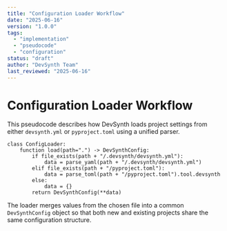 ```yaml
---
title: "Configuration Loader Workflow"
date: "2025-06-16"
version: "1.0.0"
tags:
  - "implementation"
  - "pseudocode"
  - "configuration"
status: "draft"
author: "DevSynth Team"
last_reviewed: "2025-06-16"
---
```


# Configuration Loader Workflow

This pseudocode describes how DevSynth loads project settings from either `devsynth.yml` or `pyproject.toml` using a unified parser.

```pseudocode
class ConfigLoader:
    function load(path=".") -> DevSynthConfig:
        if file_exists(path + "/.devsynth/devsynth.yml"):
            data = parse_yaml(path + "/.devsynth/devsynth.yml")
        elif file_exists(path + "/pyproject.toml"):
            data = parse_toml(path + "/pyproject.toml").tool.devsynth
        else:
            data = {}
        return DevSynthConfig(**data)
```

The loader merges values from the chosen file into a common `DevSynthConfig` object so that both new and existing projects share the same configuration structure.
